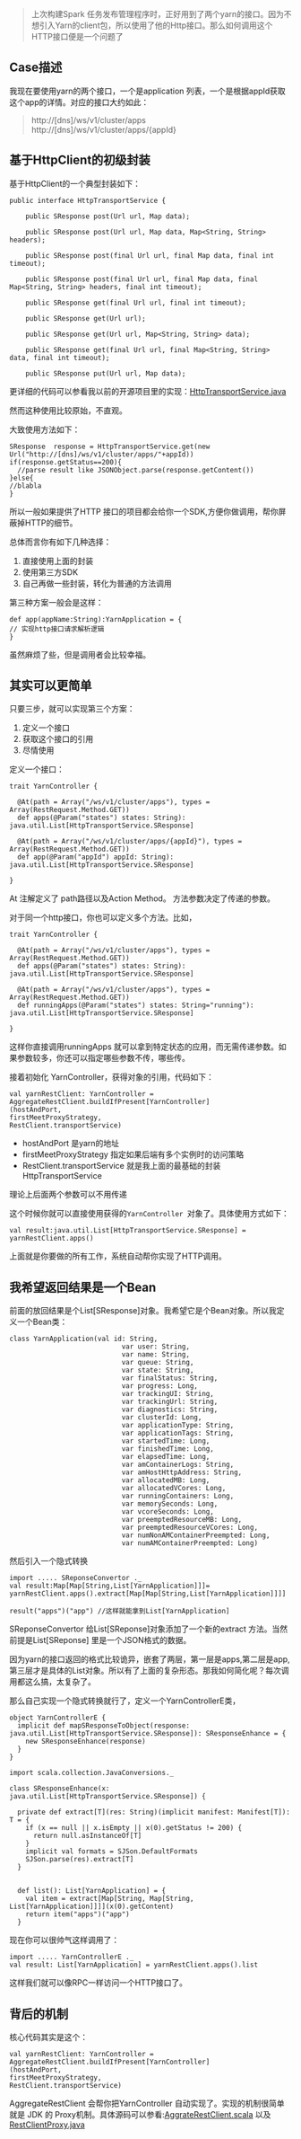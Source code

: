 > 上次构建Spark 任务发布管理程序时，正好用到了两个yarn的接口。因为不想引入Yarn的client包，所以使用了他的Http接口。那么如何调用这个HTTP接口便是一个问题了


## Case描述

我现在要使用yarn的两个接口，一个是application 列表，一个是根据appId获取这个app的详情。对应的接口大约如此：

> http://[dns]/ws/v1/cluster/apps
> http://[dns]/ws/v1/cluster/apps/{appId}

## 基于HttpClient的初级封装

基于HttpClient的一个典型封装如下：

```
public interface HttpTransportService {

    public SResponse post(Url url, Map data);

    public SResponse post(Url url, Map data, Map<String, String> headers);

    public SResponse post(final Url url, final Map data, final int timeout);

    public SResponse post(final Url url, final Map data, final Map<String, String> headers, final int timeout);

    public SResponse get(final Url url, final int timeout);

    public SResponse get(Url url);

    public SResponse get(Url url, Map<String, String> data);

    public SResponse get(final Url url, final Map<String, String> data, final int timeout);

    public SResponse put(Url url, Map data);
```

更详细的代码可以参看我以前的开源项目里的实现：[HttpTransportService.java](https://github.com/allwefantasy/ServiceFramework/blob/master/src/main/java/net/csdn/modules/transport/DefaultHttpTransportService.java)

然而这种使用比较原始，不直观。

大致使用方法如下：

```
SResponse  response = HttpTransportService.get(new Url("http://[dns]/ws/v1/cluster/apps/"+appId))
if(response.getStatus==200){
  //parse result like JSONObject.parse(response.getContent())
}else{
//blabla
}
```


所以一般如果提供了HTTP 接口的项目都会给你一个SDK,方便你做调用，帮你屏蔽掉HTTP的细节。

总体而言你有如下几种选择：

1. 直接使用上面的封装
2. 使用第三方SDK
3. 自己再做一些封装，转化为普通的方法调用

第三种方案一般会是这样：

```
def app(appName:String):YarnApplication = {
// 实现http接口请求解析逻辑
} 
```

虽然麻烦了些，但是调用者会比较幸福。

## 其实可以更简单

只要三步，就可以实现第三个方案：

1. 定义一个接口
2. 获取这个接口的引用
3. 尽情使用


定义一个接口：

```
trait YarnController {

  @At(path = Array("/ws/v1/cluster/apps"), types = Array(RestRequest.Method.GET))
  def apps(@Param("states") states: String): java.util.List[HttpTransportService.SResponse]

  @At(path = Array("/ws/v1/cluster/apps/{appId}"), types = Array(RestRequest.Method.GET))
  def app(@Param("appId") appId: String): java.util.List[HttpTransportService.SResponse]

}
```

At 注解定义了 path路径以及Action Method。 方法参数决定了传递的参数。

对于同一个http接口，你也可以定义多个方法。比如，


```
trait YarnController {

  @At(path = Array("/ws/v1/cluster/apps"), types = Array(RestRequest.Method.GET))
  def apps(@Param("states") states: String): java.util.List[HttpTransportService.SResponse]

  @At(path = Array("/ws/v1/cluster/apps"), types = Array(RestRequest.Method.GET))
  def runningApps(@Param("states") states: String="running"): java.util.List[HttpTransportService.SResponse]

}
```

这样你直接调用runningApps 就可以拿到特定状态的应用，而无需传递参数。如果参数较多，你还可以指定哪些参数不传，哪些传。

接着初始化 YarnController，获得对象的引用，代码如下：


```
val yarnRestClient: YarnController = 
AggregateRestClient.buildIfPresent[YarnController]
(hostAndPort, 
firstMeetProxyStrategy, 
RestClient.transportService)
```

* hostAndPort 是yarn的地址
* firstMeetProxyStrategy 指定如果后端有多个实例时的访问策略
* RestClient.transportService 就是我上面的最基础的封装HttpTransportService

理论上后面两个参数可以不用传递

这个时候你就可以直接使用获得的`YarnController `对象了。具体使用方式如下：

```
val result:java.util.List[HttpTransportService.SResponse] = yarnRestClient.apps()  
```

上面就是你要做的所有工作，系统自动帮你实现了HTTP调用。


## 我希望返回结果是一个Bean

前面的放回结果是个List[SResponse]对象。我希望它是个Bean对象。所以我定义一个Bean类：

```
class YarnApplication(val id: String,
                            var user: String,
                            var name: String,
                            var queue: String,
                            var state: String,
                            var finalStatus: String,
                            var progress: Long,
                            var trackingUI: String,
                            var trackingUrl: String,
                            var diagnostics: String,
                            var clusterId: Long,
                            var applicationType: String,
                            var applicationTags: String,
                            var startedTime: Long,
                            var finishedTime: Long,
                            var elapsedTime: Long,
                            var amContainerLogs: String,
                            var amHostHttpAddress: String,
                            var allocatedMB: Long,
                            var allocatedVCores: Long,
                            var runningContainers: Long,
                            var memorySeconds: Long,
                            var vcoreSeconds: Long,
                            var preemptedResourceMB: Long,
                            var preemptedResourceVCores: Long,
                            var numNonAMContainerPreempted: Long,
                            var numAMContainerPreempted: Long)
```

然后引入一个隐式转换

```
import ..... SReponseConvertor ._
val result:Map[Map[String,List[YarnApplication]]]= yarnRestClient.apps().extract[Map[Map[String,List[YarnApplication]]]] 

result("apps")("app") //这样就能拿到List[YarnApplication]
```

SReponseConvertor 给List[SReponse]对象添加了一个新的extract 方法。当然前提是List[SReponse] 里是一个JSON格式的数据。

因为yarn的接口返回的格式比较诡异，嵌套了两层，第一层是apps,第二层是app,第三层才是具体的List对象。所以有了上面的复杂形态。那我如何简化呢？每次调用都这么搞，太复杂了。

那么自己实现一个隐式转换就行了，定义一个YarnControllerE类，
```
object YarnControllerE {
  implicit def mapSResponseToObject(response: java.util.List[HttpTransportService.SResponse]): SResponseEnhance = {
    new SResponseEnhance(response)
  }
}

import scala.collection.JavaConversions._

class SResponseEnhance(x: java.util.List[HttpTransportService.SResponse]) {

  private def extract[T](res: String)(implicit manifest: Manifest[T]): T = {
    if (x == null || x.isEmpty || x(0).getStatus != 200) {
      return null.asInstanceOf[T]
    }
    implicit val formats = SJSon.DefaultFormats
    SJSon.parse(res).extract[T]
  }


  def list(): List[YarnApplication] = {
    val item = extract[Map[String, Map[String, List[YarnApplication]]]](x(0).getContent)
    return item("apps")("app")
  }
```

现在你可以很帅气这样调用了：


```
import ..... YarnControllerE ._
val result: List[YarnApplication] = yarnRestClient.apps().list
```

这样我们就可以像RPC一样访问一个HTTP接口了。

##  背后的机制

核心代码其实是这个：

```
val yarnRestClient: YarnController = 
AggregateRestClient.buildIfPresent[YarnController]
(hostAndPort, 
firstMeetProxyStrategy, 
RestClient.transportService)
```

AggregateRestClient 会帮你把YarnController 自动实现了。实现的机制很简单就是 JDK 的 Proxy机制。具体源码可以参看:[AggrateRestClient.scala](https://github.com/allwefantasy/ServiceFramework/blob/master/src/main/java/net/csdn/modules/transport/proxy/AggrateRestClient.scala) 以及[RestClientProxy.java](https://github.com/allwefantasy/ServiceFramework/blob/master/src/main/java/com/alibaba/dubbo/rpc/protocol/rest/RestClientProxy.java)

